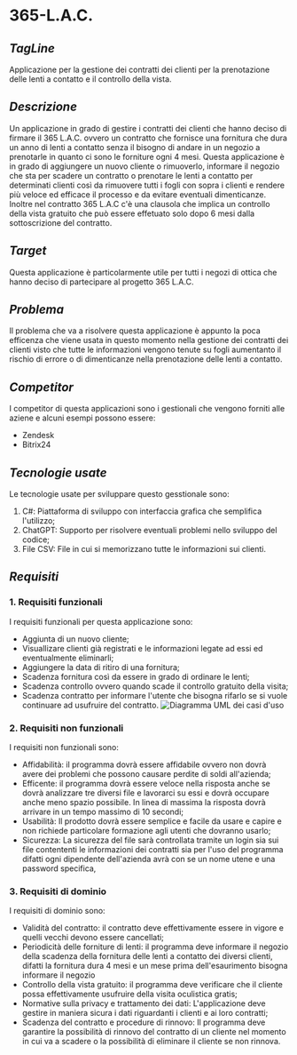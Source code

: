 # 365-L.A.C.

## _TagLine_ 
  Applicazione per la gestione dei contratti dei clienti per la prenotazione delle lenti a contatto e il controllo della vista.

## _Descrizione_
  Un applicazione in grado di gestire i contratti dei clienti che hanno deciso di firmare il 365 L.A.C. ovvero un contratto che fornisce una fornitura che dura un anno di lenti a contatto senza il bisogno di andare   in un negozio a prenotarle in quanto ci sono le forniture ogni 4 mesi. Questa applicazione è in grado di aggiungere un nuovo cliente o rimuoverlo, informare il negozio che sta per scadere un contratto o prenotare   le lenti a contatto per determinati clienti così da rimuovere tutti i fogli con sopra i clienti e rendere più veloce ed efficace il processo e da evitare eventuali dimenticanze. Inoltre nel contratto 365 L.A.C      c'è   una clausola che implica un controllo della vista gratuito che può essere effetuato solo dopo 6 mesi dalla sottoscrizione del contratto.

## _Target_
  Questa applicazione è particolarmente utile per tutti i negozi di ottica che hanno deciso di partecipare al progetto 365 L.A.C.

## _Problema_
  Il problema che va a risolvere questa applicazione è appunto la poca efficenza che viene usata in questo momento nella gestione dei contratti dei clienti visto che tutte le informazioni vengono tenute su fogli      aumentanto il rischio di errore o di dimenticanze nella prenotazione delle lenti a contatto.

## _Competitor_
  I competitor di questa applicazioni sono i gestionali che vengono forniti alle aziene e alcuni esempi possono essere:
  - Zendesk
  - Bitrix24

## _Tecnologie usate_
  Le tecnologie usate per sviluppare questo gesstionale sono:
  1. C#: Piattaforma di sviluppo con interfaccia grafica che semplifica l'utilizzo;
  2. ChatGPT: Supporto per risolvere eventuali problemi nello sviluppo del codice;
  3. File CSV: File in cui si memorizzano tutte le informazioni sui clienti.

## _Requisiti_

### 1. Requisiti funzionali
  I requisiti funzionali per questa applicazione sono: 
  - Aggiunta di un nuovo cliente;
  - Visuallizare clienti già registrati e le informazioni legate ad essi ed eventualmente eliminarli;
  - Aggiungere la data di ritiro di una fornitura;
  - Scadenza fornitura così da essere in grado di ordinare le lenti;
  - Scadenza controllo ovvero quando scade il controllo gratuito della visita;
  - Scadenza contratto per informare l'utente che bisogna rifarlo se si vuole continuare ad usufruire del contratto.
    ![Diagramma UML dei casi d'uso]([https://yuml.me/d5fc5976.svg])

### 2. Requisiti non funzionali
  I requisiti non funzionali sono:
   - Affidabilità: il programma dovrà essere affidabile ovvero non dovrà avere dei problemi che possono causare perdite di soldi all'azienda;
   - Efficente: il programma dovrà essere veloce nella risposta anche se dovrà analizzare tre diversi file e lavorarci su essi e dovrà occupare anche meno spazio possibile. In linea di massima la risposta dovrà        arrivare in un tempo massimo di 10 secondi;
   - Usabilità: Il prodotto dovrà essere semplice e facile da usare e capire e non richiede particolare formazione agli utenti che dovranno usarlo;
   - Sicurezza: La sicurezza del file sarà controllata tramite un login sia sui file contententi le informazioni dei contratti sia per l'uso del programma difatti ogni dipendente dell'azienda avrà con se un nome       utene e una password specifica,
### 3. Requisiti di dominio
  I requisiti di dominio sono: 
  - Validità del contratto: il contratto deve effettivamente essere in vigore e quelli vecchi devono essere cancellati;
  - Periodicità delle forniture di lenti: il programma deve informare il negozio della scadenza della fornitura delle lenti a contatto dei diversi clienti, difatti la fornitura dura 4 mesi e un mese prima dell'esaurimento bisogna informare il negozio
  - Controllo della vista gratuito: il programma deve verificare che il cliente possa effettivamente usufruire della visita oculistica gratis;
  - Normative sulla privacy e trattamento dei dati: L'applicazione deve gestire in maniera sicura i dati riguardanti i clienti e ai loro contratti;
  - Scadenza del contratto e procedure di rinnovo: Il programma deve garantire la possibilità di rinnovo del contratto di un cliente nel momento in cui va a scadere o la possibilità di eliminare il cliente se non rinnova.
